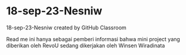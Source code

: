 # 18-sep-23-Nesniw
18-sep-23-Nesniw created by GitHub Classroom

Read me ini hanya sebagai pemberi informasi bahwa mini project yang diberikan oleh RevoU sedang dikerjakan oleh Winsen Wiradinata
